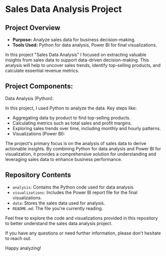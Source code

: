 # Sales Data Analysis Project

## Project Overview

- **Purpose:** Analyze sales data for business decision-making.
- **Tools Used:** Python for data analysis, Power BI for final visualizations.

In this project "Sales Data Analysis" I focused on extracting valuable insights from sales data to support data-driven decision-making. 
This analysis will help to uncover sales trends, identify top-selling products, and calculate essential revenue metrics.

## Project Components:

Data Analysis (Python):

In this project, I used Python to analyze the data. Key steps like:

- Aggregating data by product to find top-selling products.
- Calculating metrics such as total sales and profit margins.
- Exploring sales trends over time, including monthly and hourly patterns.
- Visualizations (Power BI):

The project's primary focus is on the analysis of sales data to derive actionable insights. By combining Python for data analysis and Power BI for visualization, it provides a comprehensive solution for understanding and leveraging sales data to enhance business performance.

## Repository Contents

- `analysis`: Contains the Python code used for data analysis.
- `visualizations`: Includes the Power BI report file for the final visualizations.
- `data`: Stores the sales data used for analysis.
- `README.md`: The file you're currently reading.

Feel free to explore the code and visualizations provided in this repository to better understand the sales data analysis project.

If you have any questions or need further information, please don't hesitate to reach out.

Happy analyzing!
